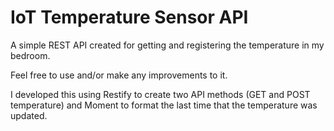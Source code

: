 # IoT Temperature Sensor API

A simple REST API created for getting and registering the temperature in my bedroom. 

Feel free to use and/or make any improvements to it. 

I developed this using Restify to create two API methods (GET and POST temperature) and Moment to format the last time that the temperature was updated. 
